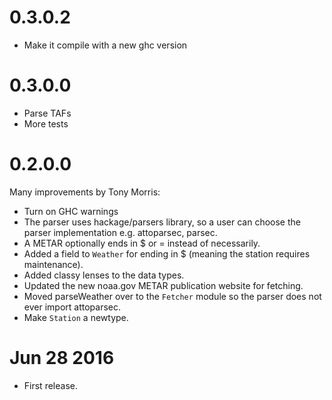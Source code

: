 # 0.3.0.2

* Make it compile with a new ghc version

# 0.3.0.0

* Parse TAFs
* More tests

# 0.2.0.0

Many improvements by Tony Morris:

* Turn on GHC warnings
* The parser uses hackage/parsers library, so a user can choose the parser implementation e.g. attoparsec, parsec.
* A METAR optionally ends in $ or = instead of necessarily.
* Added a field to `Weather` for ending in $ (meaning the station requires maintenance).
* Added classy lenses to the data types.
* Updated the new noaa.gov METAR publication website for fetching.
* Moved parseWeather over to the `Fetcher` module so the parser does not ever import attoparsec.
* Make `Station` a newtype.

# Jun 28 2016

* First release.
